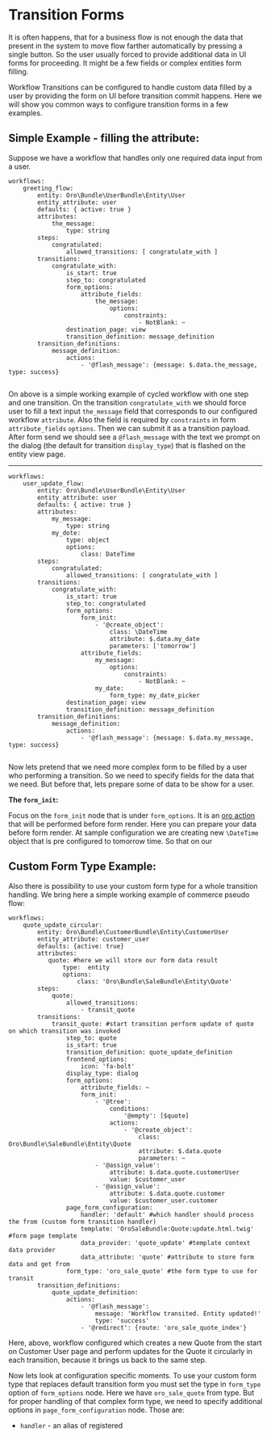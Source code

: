 Transition Forms
================

It is often happens, that for a business flow is not enough the data that present in the system to move flow farther 
automatically by pressing a single button.
So the user usually forced to provide additional data in UI forms for proceeding. It might be a few fields or complex 
entities form filling.

Workflow Transitions can be configured to handle custom data filled by a user by providing the form on UI before 
transition commit happens.
Here we will show you common ways to configure transition forms in a few examples.

Simple Example - filling the attribute:
--------------------------------------
Suppose we have a workflow that handles only one required data input from a user.

```YML
workflows:
    greeting_flow:
        entity: Oro\Bundle\UserBundle\Entity\User
        entity_attribute: user
        defaults: { active: true }
        attributes:
            the_message:
                type: string
        steps:
            congratulated:
                allowed_transitions: [ congratulate_with ]
        transitions:
            congratulate_with:
                is_start: true
                step_to: congratulated
                form_options:
                    attribute_fields:
                        the_message:
                            options:
                                constraints:
                                    - NotBlank: ~
                destination_page: view
                transition_definition: message_definition
        transition_definitions:
            message_definition:
                actions:
                    - '@flash_message': {message: $.data.the_message, type: success}
                    
```
On above is a simple working example of cycled workflow with one step and one transition.
On the transition `congratulate_with` we should force user to fill a text input `the_message` field that corresponds to 
our configured workflow `attribute`. Also the field is required by `constraints` in form `attribute_fields` `options`. 
Then we can submit it as a transition payload.
After form send we should see a `@flash_message` with the text we prompt on the dialog (the default for transition 
`display_type`) that is flashed on the entity view page.


----------------------------------------------
```YML
workflows:
    user_update_flow:
        entity: Oro\Bundle\UserBundle\Entity\User
        entity_attribute: user
        defaults: { active: true }
        attributes:
            my_message:
                type: string
            my_dote:
                type: object
                options:
                    class: DateTime
        steps:
            congratulated:
                allowed_transitions: [ congratulate_with ]
        transitions:
            congratulate_with:
                is_start: true
                step_to: congratulated
                form_options:
                    form_init:
                        - '@create_object':
                            class: \DateTime
                            attribute: $.data.my_date
                            parameters: ['tomorrow']
                    attribute_fields:
                        my_message:
                            options:
                                constraints:
                                    - NotBlank: ~
                        my_date:
                            form_type: my_date_picker
                destination_page: view
                transition_definition: message_definition
        transition_definitions:
            message_definition:
                actions:
                    - '@flash_message': {message: $.data.my_message, type: success}
                    
```
Now lets pretend that we need more complex form to be filled by a user who performing a transition.
So we need to specify fields for the data that we need. But before that, lets prepare some of data to be show for a user.

**The `form_init`:**

Focus on the `form_init` node that is under `form_options`. It is an 
[oro action](../../../../../../Component/Action/Resources/doc/actions.md) that will be performed before form render.
Here you can prepare your data before form render. At sample configuration we are creating new `\DateTime` object that is pre configured to tomorrow time.
So that on our 







Custom Form Type Example:
------------------------
Also there is possibility to use your custom form type for a whole transition handling.
We bring here a simple working example of commerce pseudo flow:

```YML
workflows:
    quote_update_circular:
        entity: Oro\Bundle\CustomerBundle\Entity\CustomerUser
        entity_attribute: customer_user
        defaults: {active: true}
        attributes:
           quote: #here we will store our form data result
               type:  entity
               options:
                   class: 'Oro\Bundle\SaleBundle\Entity\Quote'
        steps:
            quote:
                allowed_transitions:
                    - transit_quote
        transitions:
            transit_quote: #start transition perform update of quote on which transition was invoked
                step_to: quote
                is_start: true
                transition_definition: quote_update_definition
                frontend_options:
                    icon: 'fa-bolt'
                display_type: dialog
                form_options:
                    attribute_fields: ~
                    form_init:
                        - '@tree':
                            conditions:
                                '@empty': [$quote]
                            actions:
                                - '@create_object':
                                    class: Oro\Bundle\SaleBundle\Entity\Quote
                                    attribute: $.data.quote
                                    parameters: ~
                        - '@assign_value':
                            attribute: $.data.quote.customerUser
                            value: $customer_user
                        - '@assign_value':
                            attribute: $.data.quote.customer
                            value: $customer_user.customer
                page_form_configuration:
                    handler: 'default' #which handler should process the from (custom form transition handler)
                    template: 'OroSaleBundle:Quote:update.html.twig' #form page template
                    data_provider: 'quote_update' #template context data provider
                    data_attribute: 'quote' #attribute to store form data and get from
                form_type: 'oro_sale_quote' #the form type to use for transit
        transition_definitions:
            quote_update_definition:
                actions:
                    - '@flash_message':
                        message: 'Workflow transited. Entity updated!'
                        type: 'success'
                    - '@redirect': {route: 'oro_sale_quote_index'}
```
Here, above, workflow configured which creates a new Quote from the start on Customer User page and perform updates for 
the Quote it circularly in each transition, because it brings us back to the same step.

Now lets look at configuration specific moments.
To use your custom form type that replaces default transition form you must set the type in `form_type` option of `form_options` node.
Here we have `oro_sale_quote` from type. But for proper handling of that complex form type, we need to specify additional options in
`page_form_configuration` node. Those are:

- `handler` - an alias of registered 

